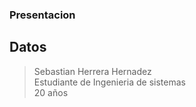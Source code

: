 ### Presentacion
## Datos
>Sebastian Herrera Hernadez\
>Estudiante de Ingenieria de sistemas\
>20 años
